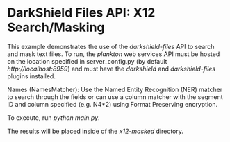 # DarkShield Files API: X12 Search/Masking

This example demonstrates the use of the *darkshield-files* API to search and 
mask text files. To run, the *plankton* web services API must be hosted on 
the location specified in server_config.py (by default *http://localhost:8959*) and must have the *darkshield* and *darkshield-files* 
plugins installed.

Names (NamesMatcher): Use the Named Entity Recognition (NER) matcher to search through the fields or can use a column matcher with the segment ID and column specified (e.g. N4*2)  using Format Preserving encryption.

To execute, run *python main.py*.

The results will be placed inside of the *x12-masked* directory.
